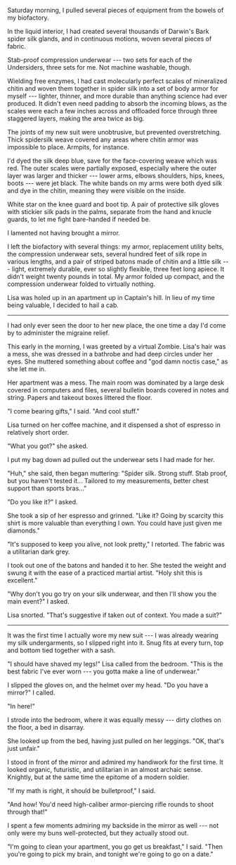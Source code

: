 Saturday morning, I pulled several pieces of equipment from the bowels of my biofactory.

In the liquid interior, I had created several thousands of Darwin's Bark spider silk glands,
and in continuous motions, woven several pieces of fabric.

Stab-proof compression underwear --- two sets for each of the Undersiders, three sets for me.
Not machine washable, though.

Wielding free enzymes, I had cast molecularly perfect scales of mineralized chitin and woven
them together in spider silk into a set of body armor for myself --- lighter, thinner, and more
durable than anything science had ever produced. It didn't even need padding to absorb the incoming
blows, as the scales were each a few inches across and offloaded force through three staggered layers,
making the area twice as big.

The joints of my new suit were unobtrusive, but prevented overstretching. Thick spidersilk weave
covered any areas where chitin armor was impossible to place. Armpits, for instance.

I'd dyed the silk deep blue, save for the face-covering weave which was red.
The outer scales were partially exposed, especially where the outer layer was larger and thicker
--- lower arms, elbows shoulders, hips, knees, boots --- were jet black. The white bands
on my arms were both dyed silk and dye in the chitin, meaning they were visible on the inside.

White star on the knee guard and boot tip. A pair of protective silk gloves with stickier
silk pads in the palms, separate from the hand and knucle guards, to let me fight bare-handed if needed
be.

I lamented not having brought a mirror.

I left the biofactory with several things: my armor, replacement utility belts,
the compression underwear sets, several
hundred feet of silk rope in various lengths, and a pair of striped batons made of chitin and
a little silk --- light, extremely durable, ever so slightly flexible, three feet long apiece.
It didn't weight twenty pounds in total. My armor folded up compact, and the compression underwear
folded to virtually nothing.

Lisa was holed up in an apartment up in Captain's hill. In lieu of my time being valuable, I
decided to hail a cab.

----

I had only ever seen the door to her new place, the one time a day I'd come by to administer
the migraine relief.

This early in the morning, I was greeted by a virtual Zombie. Lisa's hair was a mess, she was
dressed in a bathrobe and had deep circles under her eyes. She
muttered something about coffee and "god damn noctis case," as she let me in.

Her apartment was a mess. The main room was dominated by a large desk covered in computers and files,
several bulletin boards covered in notes and string. Papers and takeout boxes littered the floor.

"I come bearing gifts," I said. "And cool stuff."

Lisa turned on her coffee machine, and it dispensed a shot of espresso in relatively short order.

"What you got?" she asked.

I put my bag down ad pulled out the underwear sets I had made for her.

"Huh," she said, then began muttering:
"Spider silk. Strong stuff. Stab proof, but you haven't tested it... Tailored
to my measurements, better chest support than sports bras..."

"Do you like it?" I asked.

She took a sip of her espresso and grinned. "Like it? Going by scarcity this shirt is more
valuable than everything I own. You could have just given me diamonds."

"It's supposed to keep you alive, not look pretty," I retorted.
The fabric was a utilitarian dark grey.

I took out one of the batons and handed it to her. She tested the weight and swung it with
the ease of a practiced martial artist. "Holy shit this is excellent."

"Why don't you go try on your silk underwear, and then I'll show you the main event?" I asked.

Lisa snorted. "That's suggestive if taken out of context. You made a suit?"

----

It was the first time I actually wore my new suit --- I was already wearing my silk undergarments,
so I slipped right into it. Snug fits at every turn, top and bottom tied together with a sash.

"I should have shaved my legs!" Lisa called from the bedroom. "This is the best fabric I've ever worn ---
you gotta make a line of underwear."

I slipped the gloves on, and the helmet over my head. "Do you have a mirror?" I called.

"In here!"

I strode into the bedroom, where it was equally messy --- dirty clothes on the floor, a bed in disarray.

She looked up from the bed, having just pulled on her leggings. "OK, that's just unfair."

I stood in front of the mirror and admired my handiwork for the first time. It looked organic, futuristic,
and utilitarian in an almost archaic sense. Knightly, but at the same time the epitome of a modern soldier.

"If my math is right, it should be bulletproof," I said.

"And how! You'd need high-caliber armor-piercing rifle rounds to shoot through that!"

I spent a few moments admiring my backside in the mirror as well --- not only were my buns well-protected,
but they actually stood out.

"I'm going to clean your apartment, you go get us breakfast," I said. "Then you're going to pick my brain,
and tonight we're going to go on a date."
